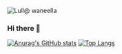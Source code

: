 ![Lull@ waneella](https://user-images.githubusercontent.com/123428369/221057193-582ef11e-41b1-416f-8b29-63113e53f7f0.gif)


### Hi there 👋

<!--
**RickyRathod/RickyRathod** is a ✨ _special_ ✨ repository because its `README.md` (this file) appears on your GitHub profile.

Here are some ideas to get you started:

- 🔭 I’m currently working on ...
- 🌱 I’m currently learning ...
- 👯 I’m looking to collaborate on ...
- 🤔 I’m looking for help with ...
- 💬 Ask me about ...
- 📫 How to reach me: ...
- 😄 Pronouns: ...
- ⚡ Fun fact: ...
-->
[![Anurag's GitHub stats](https://github-readme-stats.vercel.app/api?username=RickyRathod&count_private=true&show_icons=true&theme=tokyonight)](https://github.com/anuraghazra/github-readme-stats)
[![Top Langs](https://github-readme-stats.vercel.app/api/top-langs/?username=RickyRathod&langs_count=8&count_private=true&show_icons=true&theme=tokyonight&layout=compact&lang_count=10)](https://github.com/anuraghazra/github-readme-stats)
